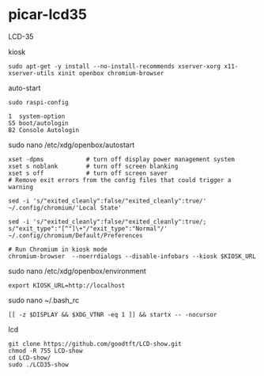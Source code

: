 # picar-lcd35


LCD-35

kiosk

    sudo apt-get -y install --no-install-recommends xserver-xorg x11-xserver-utils xinit openbox chromium-browser

auto-start

    sudo raspi-config
    
    1  system-option
    S5 boot/autologin
    B2 Console Autologin
 
 
sudo nano /etc/xdg/openbox/autostart
    
    xset -dpms            # turn off display power management system
    xset s noblank        # turn off screen blanking
    xset s off            # turn off screen saver
    # Remove exit errors from the config files that could trigger a warning

    sed -i 's/"exited_cleanly":false/"exited_cleanly":true/' ~/.config/chromium/'Local State'

    sed -i 's/"exited_cleanly":false/"exited_cleanly":true/; s/"exit_type":"[^"]\+"/"exit_type":"Normal"/' ~/.config/chromium/Default/Preferences
    
    # Run Chromium in kiosk mode
    chromium-browser  --noerrdialogs --disable-infobars --kiosk $KIOSK_URL
    
    
sudo nano /etc/xdg/openbox/environment

    export KIOSK_URL=http://localhost


sudo nano ~/.bash_rc
    
    [[ -z $DISPLAY && $XDG_VTNR -eq 1 ]] && startx -- -nocursor


lcd

    git clone https://github.com/goodtft/LCD-show.git
    chmod -R 755 LCD-show
    cd LCD-show/
    sudo ./LCD35-show
    
    

